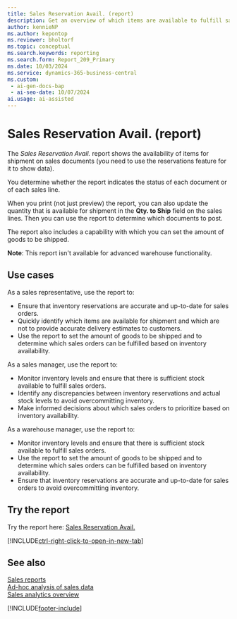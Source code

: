 ```yaml
---
title: Sales Reservation Avail. (report)
description: Get an overview of which items are available to fulfill sales orders and help ensure that inventory reservations are accurate.
author: kennieNP
ms.author: kepontop
ms.reviewer: bholtorf
ms.topic: conceptual
ms.search.keywords: reporting
ms.search.form: Report_209_Primary
ms.date: 10/03/2024
ms.service: dynamics-365-business-central
ms.custom:
 - ai-gen-docs-bap
 - ai-seo-date: 10/07/2024
ai.usage: ai-assisted
---
```


# Sales Reservation Avail. (report)

The *Sales Reservation Avail.* report shows the availability of items for shipment on sales documents (you need to use the reservations feature for it to show data). 

You determine whether the report indicates the status of each document or of each sales line. 

When you print (not just preview) the report, you can also update the quantity that is available for shipment in the **Qty. to Ship** field on the sales lines. Then you can use the report to determine which documents to post.

The report also includes a capability with which you can set the amount of goods to be shipped. 

**Note**: This report isn't available for advanced warehouse functionality.


## Use cases

<!-- 
Prompt

Below is a report in an ERP system. Provide 3-4 use cases for different personas working with sales.
Format like this:    
  
As a <persona>, use the report to    
* use case 1  
* use case 2    

Do not capitalize the persona names. 

## Report name
Sales Reservation Availability

## Report description
The *Sales Reservation Avail.* report shows the availability of items for shipment on sales documents (you need to use the reservations feature for it to show data). 

You determine whether the report indicates the status of each document or of each sales line. 

When you print (not just preview) the report, you can also update the quantity that is available for shipment in the **Qty. to Ship** field on the sales lines. Then you can use the report to determine which documents to post.

The report also includes a capability with which you can set the amount of goods to be shipped. 

### Use cases
Get an overview of which items are available to fulfill sales orders and help ensure that inventory reservations are accurate

Please include your data sources and URLs
-->


As a sales representative, use the report to:
* Ensure that inventory reservations are accurate and up-to-date for sales orders.
* Quickly identify which items are available for shipment and which are not to provide accurate delivery estimates to customers.
* Use the report to set the amount of goods to be shipped and to determine which sales orders can be fulfilled based on inventory availability.

As a sales manager, use the report to:
* Monitor inventory levels and ensure that there is sufficient stock available to fulfill sales orders.
* Identify any discrepancies between inventory reservations and actual stock levels to avoid overcommitting inventory.
* Make informed decisions about which sales orders to prioritize based on inventory availability.

As a warehouse manager, use the report to:
* Monitor inventory levels and ensure that there is sufficient stock available to fulfill sales orders.
* Use the report to set the amount of goods to be shipped and to determine which sales orders can be fulfilled based on inventory availability.
* Ensure that inventory reservations are accurate and up-to-date for sales orders to avoid overcommitting inventory.


## Try the report

Try the report here: [Sales Reservation Avail.](https://businesscentral.dynamics.com?report=209)

[!INCLUDE[ctrl-right-click-to-open-in-new-tab](../includes/ctrl-right-click-to-open-in-new-tab.md)]


## See also

[Sales reports](../sales-reports.md)  
[Ad-hoc analysis of sales data](../ad-hoc-analysis-sales.md)   
[Sales analytics overview](../sales-analytics-overview.md)   

[!INCLUDE[footer-include](../includes/footer-banner.md)]